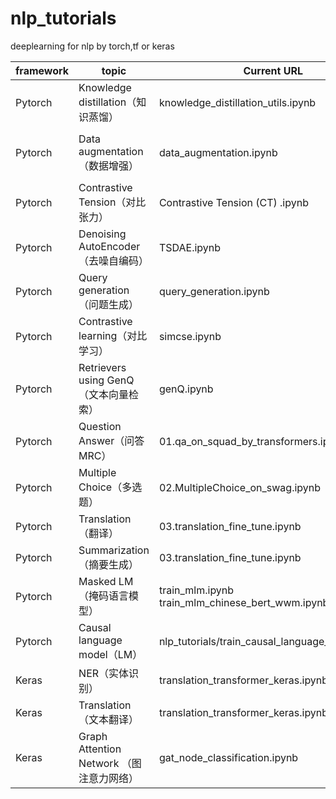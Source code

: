 # nlp_tutorials
deeplearning for nlp by torch,tf or keras

| framework | topic                                    | Current URL                                      | Reference link                                               |
| --------- | ---------------------------------------- | ------------------------------------------------ | :----------------------------------------------------------- |
| Pytorch   | Knowledge distillation（知识蒸馏）       | knowledge_distillation_utils.ipynb               | https://github.com/AberHu/Knowledge-Distillation-Zoo         |
| Pytorch   | Data augmentation（数据增强）            | data_augmentation.ipynb                          | [sentence-transformers/examples/training/data_augmentation at master · UKPLab/sentence-transformers (github.com)](https://github.com/UKPLab/sentence-transformers/tree/master/examples/training/data_augmentation) |
| Pytorch   | Contrastive Tension（对比张力）          | Contrastive Tension (CT) .ipynb                  | [sentence-transformers/README.md at master · UKPLab/sentence-transformers (github.com)](https://github.com/UKPLab/sentence-transformers/blob/master/examples/unsupervised_learning/CT/README.md) |
| Pytorch   | Denoising AutoEncoder（去噪自编码）      | TSDAE.ipynb                                      | [sentence-transformers/README.md at master · UKPLab/sentence-transformers (github.com)](https://github.com/UKPLab/sentence-transformers/blob/master/examples/unsupervised_learning/TSDAE/README.md) |
| Pytorch   | Query generation（问题生成）             | query_generation.ipynb                           | [sentence-transformers/README.md at master · UKPLab/sentence-transformers (github.com)](https://github.com/UKPLab/sentence-transformers/blob/master/examples/unsupervised_learning/query_generation/README.md) |
| Pytorch   | Contrastive learning（对比学习）         | simcse.ipynb                                     | [sentence-transformers/README.md at master · UKPLab/sentence-transformers (github.com)](https://github.com/UKPLab/sentence-transformers/blob/master/examples/unsupervised_learning/SimCSE/README.md) |
| Pytorch   | Retrievers using GenQ （文本向量检索）   | genQ.ipynb                                       | [The Art of Asking Questions with GenQ \| Pinecone](https://www.pinecone.io/learn/genq/) |
| Pytorch   | Question Answer（问答MRC）               | 01.qa_on_squad_by_transformers.ipynb             | [Question Answering on SQUAD - Colaboratory (google.com)](https://colab.research.google.com/github/huggingface/notebooks/blob/main/examples/question_answering.ipynb) |
| Pytorch   | Multiple Choice（多选题）                | 02.MultipleChoice_on_swag.ipynb                  | [Google Colab](https://colab.research.google.com/github/huggingface/notebooks/blob/main/examples/multiple_choice.ipynb) |
| Pytorch   | Translation（翻译）                      | 03.translation_fine_tune.ipynb                   | [Translation - Colaboratory (google.com)](https://colab.research.google.com/github/huggingface/notebooks/blob/main/examples/translation.ipynb) |
| Pytorch   | Summarization（摘要生成）                | 03.translation_fine_tune.ipynb                   | [Summarization - Colaboratory (google.com)](https://colab.research.google.com/github/huggingface/notebooks/blob/main/examples/summarization.ipynb) |
| Pytorch   | Masked LM（掩码语言模型）                | train_mlm.ipynb train_mlm_chinese_bert_wwm.ipynb | [01_how-to-train.ipynb - Colaboratory (google.com)](https://colab.research.google.com/github/huggingface/blog/blob/main/notebooks/01_how_to_train.ipynb) |
| Pytorch   | Causal language model（LM）              | nlp_tutorials/train_causal_language_model.ipynb  | [Training a causal language model from scratch (PyTorch) - Colaboratory (google.com)](https://colab.research.google.com/github/huggingface/notebooks/blob/master/course/chapter7/section6_pt.ipynb) |
| Keras     | NER（实体识别）                          | translation_transformer_keras.ipynb              | [Named Entity Recognition using Transformers (keras.io)](https://keras.io/examples/nlp/ner_transformers/) |
| Keras     | Translation（文本翻译）                  | translation_transformer_keras.ipynb              | [English-to-Spanish translation with a sequence-to-sequence Transformer (keras.io)](https://keras.io/examples/nlp/neural_machine_translation_with_transformer/) |
| Keras     | Graph Attention Network （图注意力网络） | gat_node_classification.ipynb                    | [Graph attention network (GAT) for node classification (keras.io)](https://keras.io/examples/graph/gat_node_classification/) |



